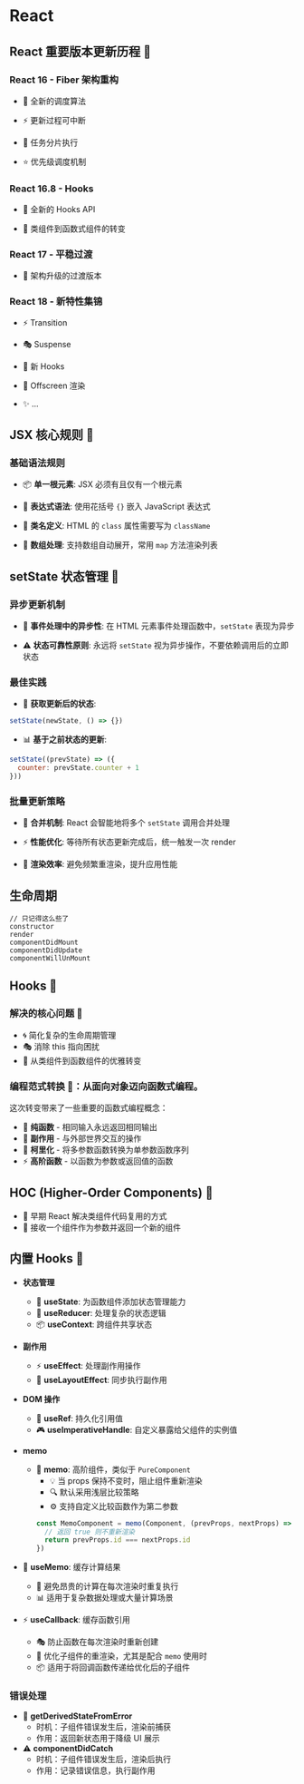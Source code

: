 # React

## React 重要版本更新历程 🚀

### React 16 - Fiber 架构重构

- 🔄 全新的调度算法

- ⚡️ 更新过程可中断

- 🎯 任务分片执行

- ⭐️ 优先级调度机制

### React 16.8 - Hooks

- 🎣 全新的 Hooks API

- 🔄 类组件到函数式组件的转变

### React 17 - 平稳过渡

- 🌉 架构升级的过渡版本

### React 18 - 新特性集锦

- ⚡️ Transition

- 🎭 Suspense

- 🎣 新 Hooks

- 🎪 Offscreen 渲染

- ✨ ...

## JSX 核心规则 🎨

### 基础语法规则

- 📦 **单一根元素**: JSX 必须有且仅有一个根元素

- 🔄 **表达式语法**: 使用花括号 `{}` 嵌入 JavaScript 表达式

- 🎯 **类名定义**: HTML 的 `class` 属性需要写为 `className`

- 📝 **数组处理**: 支持数组自动展开，常用 `map` 方法渲染列表

## setState 状态管理 🔄

### 异步更新机制

- 🔄 **事件处理中的异步性**: 在 HTML 元素事件处理函数中，`setState` 表现为异步

- ⚠️ **状态可靠性原则**: 永远将 `setState` 视为异步操作，不要依赖调用后的立即状态

### 最佳实践

- 🎯 **获取更新后的状态**:

```js
setState(newState, () => {})
```

- 📊 **基于之前状态的更新**:

```js
setState((prevState) => ({
  counter: prevState.counter + 1
}))
```

### 批量更新策略

- 🔄 **合并机制**: React 会智能地将多个 `setState` 调用合并处理

- ⚡️ **性能优化**: 等待所有状态更新完成后，统一触发一次 render

- 🎨 **渲染效率**: 避免频繁重渲染，提升应用性能

## 生命周期

```text
// 只记得这么些了
constructor
render
componentDidMount
componentDidUpdate
componentWillUnMount
```

## Hooks 🎣

### 解决的核心问题 🎯

- 🌀 简化复杂的生命周期管理
- 🎭 消除 this 指向困扰
- 🔄 从类组件到函数组件的优雅转变

### 编程范式转换 🚀：从**面向对象**迈向**函数式编程**。

这次转变带来了一些重要的函数式编程概念：

- 🧪 **纯函数** - 相同输入永远返回相同输出
- 🔄 **副作用** - 与外部世界交互的操作
- 🎯 **柯里化** - 将多参数函数转换为单参数函数序列
- ⚡️ **高阶函数** - 以函数为参数或返回值的函数

## HOC (Higher-Order Components) 🔄

- 🎯 早期 React 解决类组件代码复用的方式
- 🔄 接收一个组件作为参数并返回一个新的组件

## 内置 Hooks 🎣

- **状态管理**

  - 🔄 **useState**: 为函数组件添加状态管理能力
  - 🎯 **useReducer**: 处理复杂的状态逻辑
  - 📦 **useContext**: 跨组件共享状态

- **副作用**

  - ⚡️ **useEffect**: 处理副作用操作
  - 🚀 **useLayoutEffect**: 同步执行副作用

- **DOM 操作**

  - 📌 **useRef**: 持久化引用值
  - 🎮 **useImperativeHandle**: 自定义暴露给父组件的实例值

- **memo**

  - 🔄 **memo**: 高阶组件，类似于 `PureComponent`
    - 💡 当 props 保持不变时，阻止组件重新渲染
    - 🔍 默认采用浅层比较策略
    - ⚙️ 支持自定义比较函数作为第二参数
    ```jsx
    const MemoComponent = memo(Component, (prevProps, nextProps) => {
      // 返回 true 则不重新渲染
      return prevProps.id === nextProps.id
    })
    ```

- 🎯 **useMemo**: 缓存计算结果

  - 💫 避免昂贵的计算在每次渲染时重复执行
  - 📊 适用于复杂数据处理或大量计算场景

- ⚡️ **useCallback**: 缓存函数引用
  - 🎭 防止函数在每次渲染时重新创建
  - 🔗 优化子组件的重渲染，尤其是配合 `memo` 使用时
  - 📦 适用于将回调函数传递给优化后的子组件

### 错误处理

- 🚨 **getDerivedStateFromError**
  - 时机：子组件错误发生后，渲染前捕获
  - 作用：返回新状态用于降级 UI 展示
- ⚠️ **componentDidCatch**
  - 时机：子组件错误发生后，渲染后执行
  - 作用：记录错误信息，执行副作用
